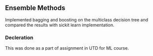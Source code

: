 ## Ensemble Methods

Implemented bagging and boosting on the multiclass decision tree and compared the results with sickit learn implementation.

### Decleration
This was done as a part of assignment in UTD for ML course.
